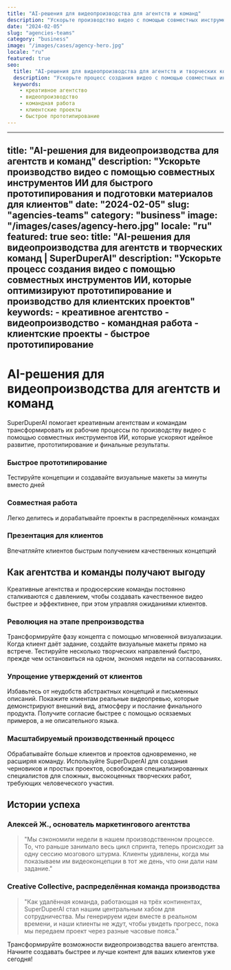 ```yaml
---
title: "AI-решения для видеопроизводства для агентств и команд"
description: "Ускорьте производство видео с помощью совместных инструментов ИИ для быстрого прототипирования и подготовки материалов для клиентов"
date: "2024-02-05"
slug: "agencies-teams"
category: "business"
image: "/images/cases/agency-hero.jpg"
locale: "ru"
featured: true
seo:
  title: "AI-решения для видеопроизводства для агентств и творческих команд | SuperDuperAI"
  description: "Ускорьте процесс создания видео с помощью совместных инструментов ИИ, которые оптимизируют прототипирование и производство для клиентских проектов"
  keywords:
    - креативное агентство
    - видеопроизводство
    - командная работа
    - клиентские проекты
    - быстрое прототипирование
---
```


---
title: "AI-решения для видеопроизводства для агентств и команд"
description: "Ускорьте производство видео с помощью совместных инструментов ИИ для быстрого прототипирования и подготовки материалов для клиентов"
date: "2024-02-05"
slug: "agencies-teams"
category: "business"
image: "/images/cases/agency-hero.jpg"
locale: "ru"
featured: true
seo:
  title: "AI-решения для видеопроизводства для агентств и творческих команд | SuperDuperAI"
  description: "Ускорьте процесс создания видео с помощью совместных инструментов ИИ, которые оптимизируют прототипирование и производство для клиентских проектов"
  keywords:
    - креативное агентство
    - видеопроизводство
    - командная работа
    - клиентские проекты
    - быстрое прототипирование
---

# AI-решения для видеопроизводства для агентств и команд

SuperDuperAI помогает креативным агентствам и командам трансформировать их рабочие процессы по производству видео с помощью совместных инструментов ИИ, которые ускоряют идейное развитие, прототипирование и финальные результаты.

### Быстрое прототипирование

Тестируйте концепции и создавайте визуальные макеты за минуты вместо дней

  ### Совместная работа

Легко делитесь и дорабатывайте проекты в распределённых командах

  ### Презентация для клиентов

Впечатляйте клиентов быстрым получением качественных концепций

## Как агентства и команды получают выгоду

Креативные агентства и продюсерские команды постоянно сталкиваются с давлением, чтобы создавать качественное видео быстрее и эффективнее, при этом управляя ожиданиями клиентов.

### Революция на этапе препроизводства

Трансформируйте фазу концепта с помощью мгновенной визуализации. Когда клиент даёт задание, создайте визуальные макеты прямо на встрече. Тестируйте несколько творческих направлений быстро, прежде чем остановиться на одном, экономя недели на согласованиях.

### Упрощение утверждений от клиентов

Избавьтесь от неудобств абстрактных концепций и письменных описаний. Покажите клиентам реальные видеопревью, которые демонстрируют внешний вид, атмосферу и послание финального продукта. Получите согласие быстрее с помощью осязаемых примеров, а не описательного языка.

### Масштабируемый производственный процесс

Обрабатывайте больше клиентов и проектов одновременно, не расширяя команду. Используйте SuperDuperAI для создания черновиков и простых проектов, освобождая специализированных специалистов для сложных, высокоценных творческих работ, требующих человеческого участия.

## Истории успеха

### Алексей Ж., основатель маркетингового агентства

> "Мы сэкономили недели в нашем производственном процессе. То, что раньше занимало весь цикл спринта, теперь происходит за одну сессию мозгового штурма. Клиенты удивлены, когда мы показываем им видеоконцепции в тот же день, что они дали нам задание."

### Creative Collective, распределённая команда производства

> "Как удалённая команда, работающая на трёх континентах, SuperDuperAI стал нашим центральным хабом для сотрудничества. Мы генерируем идеи вместе в реальном времени, и наши клиенты не ждут, чтобы увидеть прогресс, пока мы передаем проект через разные часовые пояса."

  Трансформируйте возможности видеопроизводства вашего агентства. Начните
  создавать быстрее и лучше контент для ваших клиентов уже сегодня!

